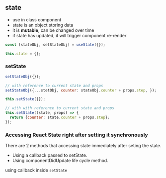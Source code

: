 ## state
- use in class component
- state is an object storing data
- it is **mutable**, can be changed over time
- if state has updated, it will trigger component re-render

```jsx
const [stateObj, setStateObj] = useState({});
```

```jsx
this.state = {};
```

### setState
```jsx
setStateObj({});

// with reference to current state and props
setStateObj({...stetObj, counter: stateObj.counter + props.step, });
```

```jsx
this.setState({});

// with with reference to current state and props
this.setState((state, props) => {
  return {counter: state.counter + props.step};
});
```

### Accessing React State right after setting it synchronously

There are 2 methods that accessing state immediately after seting the state.
- Using a callback passed to setState.
- Using componentDidUpdate life cycle method.


using callback inside `setState`
```jsx


```


